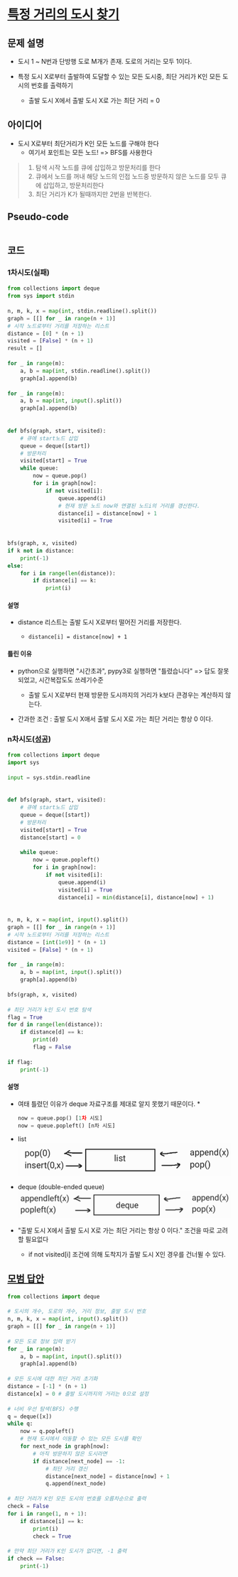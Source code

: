 # [특정 거리의 도시 찾기](https://www.acmicpc.net/problem/18352)

## 문제 설명

- 도시 1 ~ N번과 단방행 도로 M개가 존재. 도로의 거리는 모두 1이다.

- 특정 도시 X로부터 출발하여 도달할 수 있는 모든 도시중, 최단 거리가 K인 모든 도시의 번호를 출력하기
    * 출발 도시 X에서 출발 도시 X로 가는 최단 거리 = 0

## 아이디어

* 도시 X로부터 최단거리가 K인 모든 노드를 구해야 한다
    * 여기서 포인트는 모든 노드! => BFS를 사용한다

> 1. 탐색 시작 노드를 큐에 삽입하고 방문처리를 한다
> 2. 큐에서 노드를 꺼내 해당 노드의 인접 노드중 방문하지 않은 노드를 모두 큐에 삽입하고, 방문처리한다
> 3. 최단 거리가 K가 될때까지만 2번을 반복한다.

## Pseudo-code

```

```

## 코드

### 1차시도(실패)

```python
from collections import deque
from sys import stdin

n, m, k, x = map(int, stdin.readline().split())
graph = [[] for _ in range(n + 1)]
# 시작 노드로부터 거리를 저장하는 리스트
distance = [0] * (n + 1)
visited = [False] * (n + 1)
result = []

for _ in range(m):
    a, b = map(int, stdin.readline().split())
    graph[a].append(b)

for _ in range(m):
    a, b = map(int, input().split())
    graph[a].append(b)


def bfs(graph, start, visited):
    # 큐에 start노드 삽입
    queue = deque([start])
    # 방문처리
    visited[start] = True
    while queue:
        now = queue.pop()
        for i in graph[now]:
            if not visited[i]:
                queue.append(i)
                # 현재 방문 노드 now와 연결된 노드i의 거리를 갱신한다.
                distance[i] = distance[now] + 1
                visited[i] = True


bfs(graph, x, visited)
if k not in distance:
    print(-1)
else:
    for i in range(len(distance)):
        if distance[i] == k:
            print(i)
```

#### 설명

* distance 리스트는 출발 도시 X로부터 떨어진 거리를 저장한다.
    * ```
      distance[i] = distance[now] + 1
      ```

#### 틀린 이유

* python으로 실행하면 "시간초과", pypy3로 실행하면 "틀렸습니다" => 답도 잘못되었고, 시간복잡도도 쓰레기수준
    * 출발 도시 X로부터 현재 방문한 도시까지의 거리가 k보다 큰경우는 계산하지 않는다.


* 간과한 조건 : 출발 도시 X애서 출발 도시 X로 가는 최단 거리는 항상 0 이다.

### n차시도([성공](https://www.acmicpc.net/status?from_mine=1&problem_id=18352&user_id=guswns3371))

```python
from collections import deque
import sys

input = sys.stdin.readline


def bfs(graph, start, visited):
    # 큐에 start노드 삽입
    queue = deque([start])
    # 방문처리
    visited[start] = True
    distance[start] = 0

    while queue:
        now = queue.popleft()
        for i in graph[now]:
            if not visited[i]:
                queue.append(i)
                visited[i] = True
                distance[i] = min(distance[i], distance[now] + 1)


n, m, k, x = map(int, input().split())
graph = [[] for _ in range(n + 1)]
# 시작 노드로부터 거리를 저장하는 리스트
distance = [int(1e9)] * (n + 1)
visited = [False] * (n + 1)

for _ in range(m):
    a, b = map(int, input().split())
    graph[a].append(b)

bfs(graph, x, visited)

# 최단 거리가 k인 도시 번호 탐색
flag = True
for d in range(len(distance)):
    if distance[d] == k:
        print(d)
        flag = False

if flag:
    print(-1)

```

#### 설명

* 여태 틀렸던 이유가 deque 자료구조를 제대로 알지 못했기 때문이다.
    *
  ```python
  now = queue.pop() [1차 시도]
  now = queue.popleft() [n차 시도]
  ```

* list
     ![img.png](img.png)

* deque (double-ended queue)
     ![img_1.png](img_1.png)
  

* "출발 도시 X에서 출발 도시 X로 가는 최단 거리는 항상 0 이다." 조건을 따로 고려할 필요없다
  * if not visited[i] 조건에 의해 도착지가 출발 도시 X인 경우를 건너뛸 수 있다. 

## [모범 답안](https://github.com/ndb796/python-for-coding-test/blob/master/13/1.py)

```python
from collections import deque

# 도시의 개수, 도로의 개수, 거리 정보, 출발 도시 번호
n, m, k, x = map(int, input().split())
graph = [[] for _ in range(n + 1)]

# 모든 도로 정보 입력 받기
for _ in range(m):
    a, b = map(int, input().split())
    graph[a].append(b)

# 모든 도시에 대한 최단 거리 초기화
distance = [-1] * (n + 1)
distance[x] = 0 # 출발 도시까지의 거리는 0으로 설정

# 너비 우선 탐색(BFS) 수행
q = deque([x])
while q:
    now = q.popleft()
    # 현재 도시에서 이동할 수 있는 모든 도시를 확인
    for next_node in graph[now]:
        # 아직 방문하지 않은 도시라면
        if distance[next_node] == -1:
            # 최단 거리 갱신
            distance[next_node] = distance[now] + 1
            q.append(next_node)

# 최단 거리가 K인 모든 도시의 번호를 오름차순으로 출력
check = False
for i in range(1, n + 1):
    if distance[i] == k:
        print(i)
        check = True

# 만약 최단 거리가 K인 도시가 없다면, -1 출력
if check == False:
    print(-1)
```